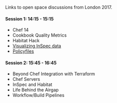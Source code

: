 Links to open space discussions from London 2017.

#### Session 1: 14:15 - 15:15

* Chef 14
* Cookbook Quality Metrics
* Habitat Hack
* [Visualizing InSpec data](ispec-data-from-other-sources)
* [Policyfiles](London-2016-PolicyFiles)

#### Session 2: 15:45 - 16:45

* Beyond Chef Integration with Terraform
* Chef Servers
* InSpec and Habitat
* Life Behind the Airgap
* Workflow/Build Pipelines
